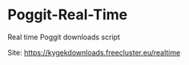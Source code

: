 # Poggit-Real-Time

Real time Poggit downloads script

Site: https://kygekdownloads.freecluster.eu/realtime
